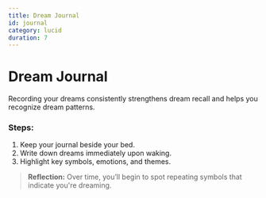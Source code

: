 ```yaml
---
title: Dream Journal
id: journal
category: lucid
duration: 7
---
```


# Dream Journal

Recording your dreams consistently strengthens dream recall and helps you recognize dream patterns.

### Steps:
1. Keep your journal beside your bed.
2. Write down dreams immediately upon waking.
3. Highlight key symbols, emotions, and themes.

> **Reflection:** Over time, you’ll begin to spot repeating symbols that indicate you're dreaming.